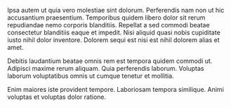 Ipsa autem ut quia vero molestiae sint dolorum. Perferendis nam non ut hic accusantium praesentium. Temporibus quidem libero dolor sit rerum repudiandae nemo corporis blanditiis. Repellat a sed commodi beatae consectetur blanditiis eaque et impedit. Nisi aliquid quasi nobis cupiditate iusto nihil dolor inventore. Dolorem sequi est nisi est nihil dolorem alias et amet.
 Debitis laudantium beatae omnis rem est tempora quidem commodi ut. Adipisci maxime rerum aliquam. Quia perferendis laborum. Voluptas laborum voluptatibus omnis ut cumque tenetur et mollitia.
 Enim maiores iste provident tempore. Laboriosam tempora similique. Animi voluptas et voluptas dolor ratione.